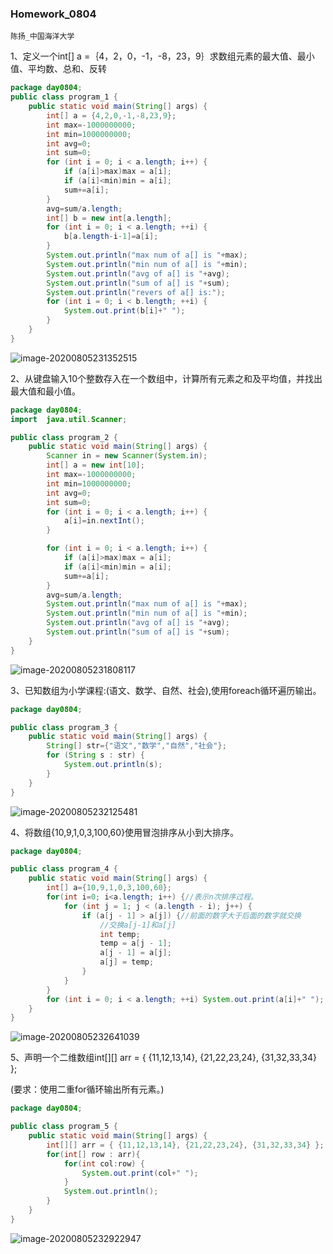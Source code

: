 ### Homework_0804

`陈扬_中国海洋大学`

1、定义一个int[] a =｛4，2，0，-1，-8，23，9｝求数组元素的最大值、最小值、平均数、总和、反转

```java
package day0804;
public class program_1 {
    public static void main(String[] args) {
        int[] a = {4,2,0,-1,-8,23,9};
        int max=-1000000000;
        int min=1000000000;
        int avg=0;
        int sum=0;
        for (int i = 0; i < a.length; i++) {
            if (a[i]>max)max = a[i];
            if (a[i]<min)min = a[i];
            sum+=a[i];
        }
        avg=sum/a.length;
        int[] b = new int[a.length];
        for (int i = 0; i < a.length; ++i) {
            b[a.length-i-1]=a[i];
        }
        System.out.println("max num of a[] is "+max);
        System.out.println("min num of a[] is "+min);
        System.out.println("avg of a[] is "+avg);
        System.out.println("sum of a[] is "+sum);
        System.out.println("revers of a[] is:");
        for (int i = 0; i < b.length; ++i) {
            System.out.print(b[i]+" ");
        }
    }
}
```

![image-20200805231352515](https://cy-1256894686.cos.ap-beijing.myqcloud.com/cy/2020-08-05-151353.png)

2、从键盘输入10个整数存入在一个数组中，计算所有元素之和及平均值，并找出最大值和最小值。

```java
package day0804;
import	java.util.Scanner;

public class program_2 {
    public static void main(String[] args) {
        Scanner in = new Scanner(System.in);
        int[] a = new int[10];
        int max=-1000000000;
        int min=1000000000;
        int avg=0;
        int sum=0;
        for (int i = 0; i < a.length; i++) {
            a[i]=in.nextInt();
        }

        for (int i = 0; i < a.length; i++) {
            if (a[i]>max)max = a[i];
            if (a[i]<min)min = a[i];
            sum+=a[i];
        }
        avg=sum/a.length;
        System.out.println("max num of a[] is "+max);
        System.out.println("min num of a[] is "+min);
        System.out.println("avg of a[] is "+avg);
        System.out.println("sum of a[] is "+sum);
    }
}
```

![image-20200805231808117](https://cy-1256894686.cos.ap-beijing.myqcloud.com/cy/2020-08-05-151808.png)

3、已知数组为小学课程:(语文、数学、自然、社会),使用foreach循环遍历输出。

```java
package day0804;

public class program_3 {
    public static void main(String[] args) {
        String[] str={"语文","数学","自然","社会"};
        for (String s : str) {
            System.out.println(s);
        }
    }
}
```

![image-20200805232125481](https://cy-1256894686.cos.ap-beijing.myqcloud.com/cy/2020-08-05-152125.png)

4、将数组{10,9,1,0,3,100,60}使用冒泡排序从小到大排序。

```java
package day0804;

public class program_4 {
    public static void main(String[] args) {
        int[] a={10,9,1,0,3,100,60};
        for(int i=0; i<a.length; i++) {//表示n次排序过程。
            for (int j = 1; j < (a.length - i); j++) {
                if (a[j - 1] > a[j]) {//前面的数字大于后面的数字就交换
                    //交换a[j-1]和a[j]
                    int temp;
                    temp = a[j - 1];
                    a[j - 1] = a[j];
                    a[j] = temp;
                }
            }
        }
        for (int i = 0; i < a.length; ++i) System.out.print(a[i]+" ");
    }
}
```

![image-20200805232641039](https://cy-1256894686.cos.ap-beijing.myqcloud.com/cy/2020-08-05-152641.png)

5、声明一个二维数组int[][] arr = { {11,12,13,14}, {21,22,23,24}, {31,32,33,34} };

(要求：使用二重for循环输出所有元素。)

```java
package day0804;

public class program_5 {
    public static void main(String[] args) {
        int[][] arr = { {11,12,13,14}, {21,22,23,24}, {31,32,33,34} };
        for(int[] row : arr){
            for(int col:row) {
                System.out.print(col+" ");
            }
            System.out.println();
        }
    }
}
```

![image-20200805232922947](https://cy-1256894686.cos.ap-beijing.myqcloud.com/cy/2020-08-05-152923.png)

